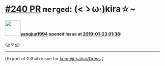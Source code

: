 # [\#240 PR](https://github.com/komeiji-satori/Dress/pull/240) `merged`: (<ゝω·)kira☆~

#### <img src="https://avatars.githubusercontent.com/u/7273913?u=9ca3f14608736e0787b095235b753f8db490fd55&v=4" width="50">[yangjun1994](https://github.com/yangjun1994) opened issue at [2019-01-23 01:38](https://github.com/komeiji-satori/Dress/pull/240):

(≧▽≦)




-------------------------------------------------------------------------------



[Export of Github issue for [komeiji-satori/Dress](https://github.com/komeiji-satori/Dress).]
